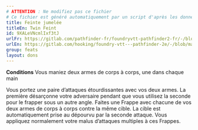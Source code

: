 ```yaml
---
# ATTENTION : Ne modifiez pas ce fichier
# Ce fichier est généré automatiquement par un script d'après les données du module Foundry VTT officiel et de sa traduction
title: Feinte jumelée
titleEn: Twin Feint
id: 9XALeVNcmlIxf3tJ
urlFr: https://gitlab.com/pathfinder-fr/foundryvtt-pathfinder2-fr/-/blob/master/data/feats/9XALeVNcmlIxf3tJ.htm
urlEn: https://gitlab.com/hooking/foundry-vtt---pathfinder-2e/-/blob/master/packs/data/feats.db/twin-feint.json
group: feats
layout: dons
---
```

**Conditions**  Vous maniez deux armes de corps à corps, une dans chaque main

Vous portez une paire d’attaques étourdissantes avec vos deux armes. La première désarçonne votre adversaire pendant que vous utilisez la seconde pour le frapper sous un autre angle. Faites une Frappe avec chacune de vos deux armes de corps à corps contre la même cible. La cible est automatiquement prise au dépourvu par la seconde attaque. Vous appliquez normalement votre malus d’attaques multiples à ces Frappes.


